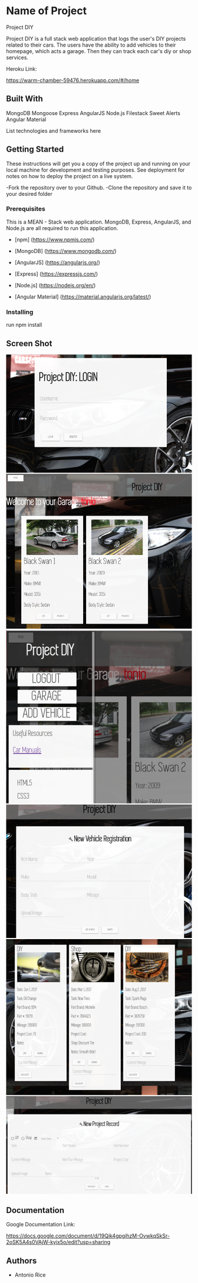 # Name of Project
Project DIY

Project DIY is a full stack web application that logs the user's DIY projects
related to their cars. The users have the ability to add vehicles to their homepage,
which acts a garage. Then they can track each car's diy or shop services.

Heroku Link:

https://warm-chamber-59476.herokuapp.com/#/home

## Built With

MongoDB
Mongoose
Express
AngularJS
Node.js
Filestack
Sweet Alerts
Angular Material


List technologies and frameworks here

## Getting Started

These instructions will get you a copy of the project up and running on your local machine for development and testing purposes. See deployment for notes on how to deploy the project on a live system.

-Fork the repository over to your Github.
-Clone the repository and save it to your desired folder

### Prerequisites

This is a MEAN - Stack web application. MongoDB, Express, AngularJS, and Node.js are all required
to run this application.

- [npm] (https://www.npmjs.com/)

- [MongoDB] (https://www.mongodb.com/)
- [AngularJS] (https://angularjs.org/)
- [Express] (https://expressjs.com/)
- [Node.js] (https://nodejs.org/en/)
- [Angular Material] (https://material.angularjs.org/latest/)

### Installing

run npm install

## Screen Shot

![Image of topic selection page](screenshots/login_view.jpeg)
![Image of topic selection page](screenshots/garage_view.jpeg)
![Image of topic selection page](screenshots/side_menu_view.jpeg)
![Image of topic selection page](screenshots/new_vehicle_view.jpeg)
![Image of topic selection page](screenshots/projects_view.jpeg)
![Image of topic selection page](screenshots/new_project_view.jpeg)

## Documentation

Google Documentation Link:

https://docs.google.com/document/d/19Qik4gpgihzM-OvwkqSkSr-2oSK5A4s0VAjW-kyix5o/edit?usp=sharing


## Authors

* Antonio Rice
